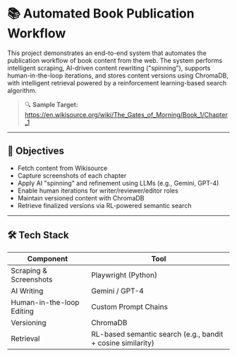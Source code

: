 # 📚 Automated Book Publication Workflow

This project demonstrates an end-to-end system that automates the publication workflow of book content from the web. The system performs intelligent scraping, AI-driven content rewriting ("spinning"), supports human-in-the-loop iterations, and stores content versions using ChromaDB, with intelligent retrieval powered by a reinforcement learning-based search algorithm.

> 🔍 **Sample Target:**  
> https://en.wikisource.org/wiki/The_Gates_of_Morning/Book_1/Chapter_1

---

## 📌 Objectives

- Fetch content from Wikisource
- Capture screenshots of each chapter
- Apply AI "spinning" and refinement using LLMs (e.g., Gemini, GPT-4)
- Enable human iterations for writer/reviewer/editor roles
- Maintain versioned content with ChromaDB
- Retrieve finalized versions via RL-powered semantic search

---

## 🛠️ Tech Stack

| Component | Tool |
|----------|------|
| Scraping & Screenshots | Playwright (Python) |
| AI Writing | Gemini / GPT-4 |
| Human-in-the-loop Editing | Custom Prompt Chains |
| Versioning | ChromaDB |
| Retrieval | RL-based semantic search (e.g., bandit + cosine similarity) |
